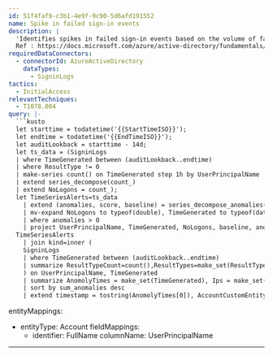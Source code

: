 ```yaml
---
id: 51f4faf9-c3b1-4e9f-9c90-5d6afd191552
name: Spike in failed sign-in events
description: |
  'Identifies spikes in failed sign-in events based on the volume of failed sign-in events over time. Use to identify patterns of suspicious behavior such as unusually high failed sign-in attempts from certain users.
  Ref : https://docs.microsoft.com/azure/active-directory/fundamentals/security-operations-user-accounts'
requiredDataConnectors:
  - connectorId: AzureActiveDirectory
    dataTypes:
      - SigninLogs
tactics:
  - InitialAccess
relevantTechniques:
  - T1078.004
query: |-
  ```kusto
  let starttime = todatetime('{{StartTimeISO}}');
  let endtime = todatetime('{{EndTimeISO}}');
  let auditLookback = starttime - 14d;
  let ts_data = (SigninLogs
  | where TimeGenerated between (auditLookback..endtime)
  | where ResultType != 0
  | make-series count() on TimeGenerated step 1h by UserPrincipalName
  | extend series_decompose(count_)
  | extend NoLogons = count_);
  let TimeSeriesAlerts=ts_data
    | extend (anomalies, score, baseline) = series_decompose_anomalies(count_, 1.5, -1, 'linefit',0, 'ctukey', 0.7)
    | mv-expand NoLogons to typeof(double), TimeGenerated to typeof(datetime), anomalies to typeof(double),score to typeof(double), baseline to typeof(long)
    | where anomalies > 0
    | project UserPrincipalName, TimeGenerated, NoLogons, baseline, anomalies, score;
  TimeSeriesAlerts
    | join kind=inner (
    SigninLogs
    | where TimeGenerated between (auditLookback..endtime)
    | summarize ResultTypeCount=count(),ResultTypes=make_set(ResultType), Locations=make_set(Location), Apps=make_set(AppDisplayName), Ips=make_set( IPAddress) by UserPrincipalName, bin(TimeGenerated, 1h)
    ) on UserPrincipalName, TimeGenerated
    | summarize AnomolyTimes = make_set(TimeGenerated), Ips = make_set(Ips), Apps = make_set(Apps), sum(anomalies), Locations=make_set(Locations) by UserPrincipalName
    | sort by sum_anomalies desc
    | extend timestamp = tostring(AnomolyTimes[0]), AccountCustomEntity = UserPrincipalName
  ```
entityMappings:
  - entityType: Account
    fieldMappings:
      - identifier: FullName
        columnName: UserPrincipalName
---
```


